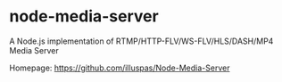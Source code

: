 node-media-server
=================

A Node.js implementation of RTMP/HTTP-FLV/WS-FLV/HLS/DASH/MP4 Media Server

Homepage: https://github.com/illuspas/Node-Media-Server
